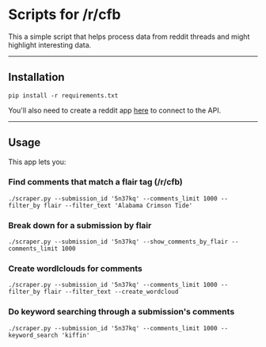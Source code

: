 # Scripts for /r/cfb

This a simple script that helps process data from reddit threads and might highlight interesting data.

---

## Installation

`pip install -r requirements.txt`

You'll also need to create a reddit app [here](https://ssl.reddit.com/prefs/apps) to connect to the API.

---

## Usage

This app lets you:

### Find comments that match a flair tag (/r/cfb)

`./scraper.py --submission_id '5n37kq' --comments_limit 1000 --filter_by flair --filter_text 'Alabama Crimson Tide'`

### Break down for a submission by flair
`./scraper.py --submission_id '5n37kq' --show_comments_by_flair --comments_limit 1000`

### Create wordlclouds for comments
`./scraper.py --submission_id '5n37kq' --comments_limit 1000 --filter_by flair --filter_text --create_wordcloud`

### Do keyword searching through a submission's comments
`./scraper.py --submission_id '5n37kq' --comments_limit 1000 --keyword_search 'kiffin'`

